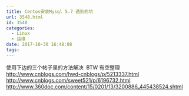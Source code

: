 ```yaml
---
title: Centos安装Mysql 5.7 遇到的坑
url: 3548.html
id: 3548
categories:
  - Linux
  - 运维
date: 2017-10-30 16:48:08
tags:
---
```


使用下边的三个帖子里的方法解决  BTW 有空整理 http://www.cnblogs.com/hwd-cnblogs/p/5213337.html http://www.cnblogs.com/sweet521/p/6196732.html http://www.360doc.com/content/15/0201/13/3200886_445438524.shtml